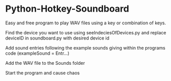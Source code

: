 # Python-Hotkey-Soundboard

Easy and free program to play WAV files using a key or combination of keys.


Find the device you want to use using seeIndeciesOfDevices.py and replace deviceID in soundboard.py with desired device id

Add sound entries following the example sounds giving within the programs code (exampleSound = Entr...)

Add the WAV file to the Sounds folder

Start the program and cause chaos
